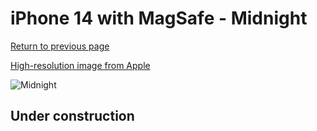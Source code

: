 # iPhone 14 with MagSafe - Midnight

[Return to previous page](/iphone_14)

[High-resolution image from Apple](https://store.storeimages.cdn-apple.com/8756/as-images.apple.com/is/MPP43?wid=4500&hei=4500&fmt=png)

<div style="width: 500px"><img src="/almost_uncompressed/MPP43.webp" alt="Midnight"></div>

## Under construction
